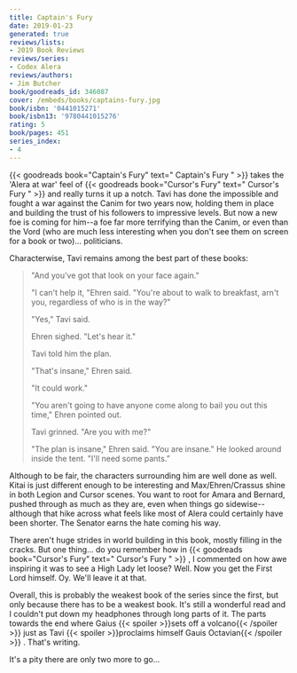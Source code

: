 ```yaml
---
title: Captain's Fury
date: 2019-01-23
generated: true
reviews/lists:
- 2019 Book Reviews
reviews/series:
- Codex Alera
reviews/authors:
- Jim Butcher
book/goodreads_id: 346087
cover: /embeds/books/captains-fury.jpg
book/isbn: '0441015271'
book/isbn13: '9780441015276'
rating: 5
book/pages: 451
series_index:
- 4
---
```

{{< goodreads book="Captain's Fury" text=" Captain's Fury " >}} takes the 'Alera at war' feel of {{< goodreads book="Cursor's Fury" text=" Cursor's Fury " >}} and really turns it up a notch. Tavi has done the impossible and fought a war against the Canim for two years now, holding them in place and building the trust of his followers to impressive levels. But now a new foe is coming for him--a foe far more terrifying than the Canim, or even than the Vord (who are much less interesting when you don't see them on screen for a book or two)... politicians.  

Characterwise, Tavi remains among the best part of these books:  

<!--more-->

>  "And you've got that look on your face again."  
>
>  "I can't help it, "Ehren said. "You're about to walk to breakfast, arn't you, regardless of who is in the way?"  
>
>  "Yes," Tavi said.  
>
>  Ehren sighed. "Let's hear it."  
>
>  Tavi told him the plan.  
>
>  "That's insane," Ehren said.  
>
>  "It could work."  
>
>  "You aren't going to have anyone come along to bail you out this time," Ehren pointed out.  
>
>  Tavi grinned. "Are you with me?"  
>
>  "The plan is insane," Ehren said. "You are insane." He looked around inside the tent. "I'll need some pants.”  

Although to be fair, the characters surrounding him are well done as well. Kitai is just different enough to be interesting and Max/Ehren/Crassus shine in both Legion and Cursor scenes. You want to root for Amara and Bernard, pushed through as much as they are, even when things go sidewise--although that hike across what feels like most of Alera could certainly have been shorter. The Senator earns the hate coming his way.  

There aren't huge strides in world building in this book, mostly filling in the cracks. But one thing... do you remember how in {{< goodreads book="Cursor's Fury" text=" Cursor's Fury " >}} , I commented on how awe inspiring it was to see a High Lady let loose? Well. Now you get the First Lord himself. Oy. We'll leave it at that.  

Overall, this is probably the weakest book of the series since the first, but only because there has to be a weakest book. It's still a wonderful read and I couldn't put down my headphones through long parts of it. The parts towards the end where Gaius  {{< spoiler >}}sets off a volcano{{< /spoiler >}} just as Tavi  {{< spoiler >}}proclaims himself Gauis Octavian{{< /spoiler >}}  . That's writing.  

It's a pity there are only two more to go...